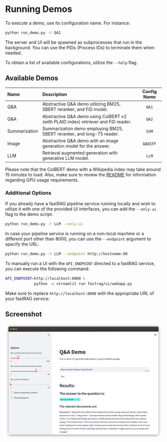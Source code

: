 # Running Demos

To execute a demo, use its configuration name. For instance:

```sh
python run_demo.py -t QA1
```

The server and UI will be spawned as subprocesses that run in the background. You can use the PIDs (Process IDs) to terminate them when needed.

To obtain a list of available configurations, utilize the `--help` flag.

## Available Demos

| Name    | Description                                                                          | Config Name |
|:--------|:-------------------------------------------------------------------------------------|:-----------:|
| Q&A     | Abstractive Q&A demo utilizing BM25, SBERT reranker, and FiD model.                   | `QA1`       |
| Q&A     | Abstractive Q&A demo using ColBERT v2 (with PLAID index) retriever and FiD reader.   | `QA2`       |
| Summarization | Summarization demo employing BM25, SBERT reranker, and long-T5 reader.               | `SUM`       |
| Image   | Abstractive Q&A demo with an image generation model for the answer.                   | `QADIFF`    |
| LLM     | Retrieval augmented generation with generative LLM model.                             | `LLM`       |

Please note that the ColBERT demo with a Wikipedia index may take around 15 minutes to load. Also, make sure to review the [README](../models.md#plaid-requirements) for information regarding GPU usage requirements.

### Additional Options

If you already have a fastRAG pipeline service running locally and wish to utilize it with one of the provided UI interfaces, you can add the `--only-ui` flag to the demo script:

```sh
python run_demo.py -t LLM --only-ui
```

In case your pipeline service is running on a non-local machine or a different port other than 8000, you can use the `--endpoint` argument to specify the URL:

```sh
python run_demo.py -t LLM --endpoint http://hostname:80
```

To manually run a UI with the `API_ENDPOINT` directed to a fastRAG service, you can execute the following command:

```bash
API_ENDPOINT=http://localhost:8000 \
             python -m streamlit run fastrag/ui/webapp.py
```

Make sure to replace `http://localhost:8000` with the appropriate URL of your fastRAG service.

## Screenshot

![alt text](../assets/qa_demo.png)
